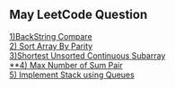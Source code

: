 ## May LeetCode Question


[1)BackString Compare]( https://leetcode.com/problems/backspace-string-compare/) <br/>
[2) Sort Array By Parity](https://leetcode.com/problems/sort-array-by-parity/)<br/>
[3)Shortest Unsorted Continuous Subarray](https://leetcode.com/problems/shortest-unsorted-continuous-subarray/)<br/>
[**4) Max Number of Sum Pair](https://leetcode.com/problems/max-number-of-k-sum-pairs/)<br/>
[5)  Implement Stack using Queues ](https://leetcode.com/problems/implement-stack-using-queues/)